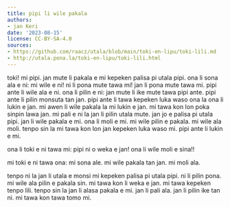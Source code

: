 ```yaml
---
title: pipi li wile pakala
authors:
- jan Keri
date: '2023-08-15'
license: CC-BY-SA-4.0
sources:
- https://github.com/raacz/utala/blob/main/toki-en-lipu/toki-lili.md
- http://utala.pona.la/toki-en-lipu/toki-lili.html
---
```


toki! mi pipi. jan mute li pakala e mi kepeken palisa pi utala pipi. ona li sona ala e ni: mi wile e ni! ni li pona mute tawa mi! jan li pona mute tawa mi. pipi ante li wile ala e ni. ona li pilin e ni: jan mute li ike mute tawa pipi ante. pipi ante li pilin monsuta tan jan. pipi ante li tawa kepeken luka waso ona la ona li lukin e jan. mi awen li wile pakala la mi lukin e jan. mi tawa kon lon poka sinpin lawa jan. mi pali e ni la jan li pilin utala mute. jan jo e palisa pi utala pipi. jan li wile pakala e mi. ona li moli e mi. mi wile pilin e pakala. mi wile ala moli. tenpo sin la mi tawa kon lon jan kepeken luka waso mi. pipi ante li lukin e mi. 

ona li toki e ni tawa mi: pipi ni o weka e jan! ona li wile moli e sina!! 

mi toki e ni tawa ona: mi sona ale. mi wile pakala tan jan. mi moli ala. 

tenpo ni la jan li utala e monsi mi kepeken palisa pi utala pipi. ni li pilin pona. mi wile ala pilin e pakala sin. mi tawa kon li weka e jan. mi tawa kepeken tenpo lili. tenpo sin la jan li alasa pakala e mi. jan li pali ala. jan li pilin ike tan ni. mi tawa kon tawa tomo mi.